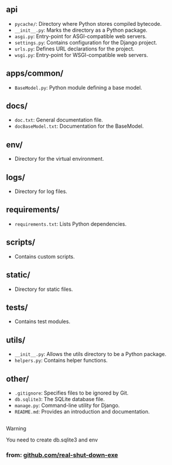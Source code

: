 ## api
- `pycache/`: Directory where Python stores compiled bytecode.
- `__init__.py`: Marks the directory as a Python package.
- `asgi.py`: Entry-point for ASGI-compatible web servers.
- `settings.py`: Contains configuration for the Django project.
- `urls.py`: Defines URL declarations for the project.
- `wsgi.py`: Entry-point for WSGI-compatible web servers.

## apps/common/
- `BaseModel.py`: Python module defining a base model.

## docs/
- `doc.txt`: General documentation file.
- `docBaseModel.txt`: Documentation for the BaseModel.

## env/
- Directory for the virtual environment.

## logs/
- Directory for log files.

## requirements/
- `requirements.txt`: Lists Python dependencies.

## scripts/
- Contains custom scripts.

## static/
- Directory for static files.

## tests/
- Contains test modules.

## utils/
- `__init__.py`: Allows the utils directory to be a Python package.
- `helpers.py`: Contains helper functions.

## other/
- `.gitignore`: Specifies files to be ignored by Git.
- `db.sqlite3`: The SQLite database file.
- `manage.py`: Command-line utility for Django.
- `README.md`: Provides an introduction and documentation.
## 
> [!WARNING]
> You need to create db.sqlite3 and env

### from: [github.com/real-shut-down-exe](https://github.com/real-shut-down-exe)
